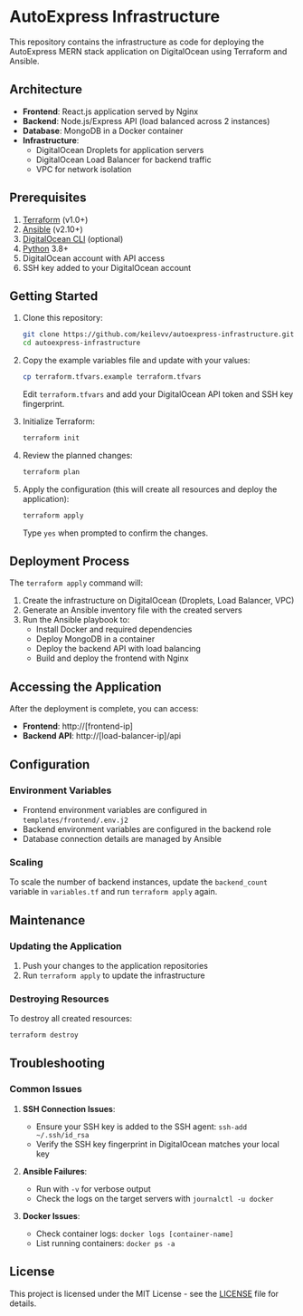 # AutoExpress Infrastructure

This repository contains the infrastructure as code for deploying the AutoExpress MERN stack application on DigitalOcean using Terraform and Ansible.

## Architecture

- **Frontend**: React.js application served by Nginx
- **Backend**: Node.js/Express API (load balanced across 2 instances)
- **Database**: MongoDB in a Docker container
- **Infrastructure**:
  - DigitalOcean Droplets for application servers
  - DigitalOcean Load Balancer for backend traffic
  - VPC for network isolation

## Prerequisites

1. [Terraform](https://www.terraform.io/downloads.html) (v1.0+)
2. [Ansible](https://docs.ansible.com/ansible/latest/installation_guide/intro_installation.html) (v2.10+)
3. [DigitalOcean CLI](https://docs.digitalocean.com/reference/doctl/how-to/install/) (optional)
4. [Python](https://www.python.org/downloads/) 3.8+
5. DigitalOcean account with API access
6. SSH key added to your DigitalOcean account

## Getting Started

1. Clone this repository:
   ```bash
   git clone https://github.com/keilevv/autoexpress-infrastructure.git
   cd autoexpress-infrastructure
   ```

2. Copy the example variables file and update with your values:
   ```bash
   cp terraform.tfvars.example terraform.tfvars
   ```
   Edit `terraform.tfvars` and add your DigitalOcean API token and SSH key fingerprint.

3. Initialize Terraform:
   ```bash
   terraform init
   ```

4. Review the planned changes:
   ```bash
   terraform plan
   ```

5. Apply the configuration (this will create all resources and deploy the application):
   ```bash
   terraform apply
   ```
   Type `yes` when prompted to confirm the changes.

## Deployment Process

The `terraform apply` command will:

1. Create the infrastructure on DigitalOcean (Droplets, Load Balancer, VPC)
2. Generate an Ansible inventory file with the created servers
3. Run the Ansible playbook to:
   - Install Docker and required dependencies
   - Deploy MongoDB in a container
   - Deploy the backend API with load balancing
   - Build and deploy the frontend with Nginx

## Accessing the Application

After the deployment is complete, you can access:

- **Frontend**: http://[frontend-ip]
- **Backend API**: http://[load-balancer-ip]/api

## Configuration

### Environment Variables

- Frontend environment variables are configured in `templates/frontend/.env.j2`
- Backend environment variables are configured in the backend role
- Database connection details are managed by Ansible

### Scaling

To scale the number of backend instances, update the `backend_count` variable in `variables.tf` and run `terraform apply` again.

## Maintenance

### Updating the Application

1. Push your changes to the application repositories
2. Run `terraform apply` to update the infrastructure

### Destroying Resources

To destroy all created resources:

```bash
terraform destroy
```

## Troubleshooting

### Common Issues

1. **SSH Connection Issues**:
   - Ensure your SSH key is added to the SSH agent: `ssh-add ~/.ssh/id_rsa`
   - Verify the SSH key fingerprint in DigitalOcean matches your local key

2. **Ansible Failures**:
   - Run with `-v` for verbose output
   - Check the logs on the target servers with `journalctl -u docker`

3. **Docker Issues**:
   - Check container logs: `docker logs [container-name]`
   - List running containers: `docker ps -a`

## License

This project is licensed under the MIT License - see the [LICENSE](LICENSE) file for details.
